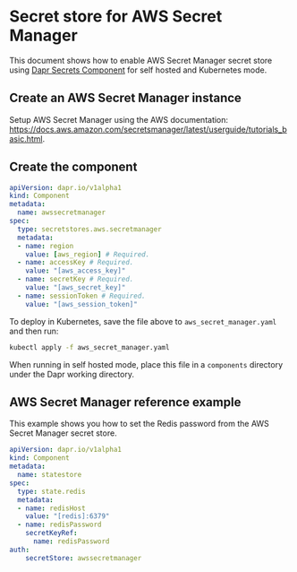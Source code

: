 # Secret store for AWS Secret Manager

This document shows how to enable AWS Secret Manager secret store using [Dapr Secrets Component](../../concepts/secrets/README.md) for self hosted and Kubernetes mode.

## Create an AWS Secret Manager instance

Setup AWS Secret Manager using the AWS documentation: https://docs.aws.amazon.com/secretsmanager/latest/userguide/tutorials_basic.html.

## Create the component

```yaml
apiVersion: dapr.io/v1alpha1
kind: Component
metadata:
  name: awssecretmanager
spec:
  type: secretstores.aws.secretmanager
  metadata:
  - name: region
    value: [aws_region] # Required.
  - name: accessKey # Required.
    value: "[aws_access_key]"
  - name: secretKey # Required.
    value: "[aws_secret_key]"
  - name: sessionToken # Required.
    value: "[aws_session_token]"
```

To deploy in Kubernetes, save the file above to `aws_secret_manager.yaml` and then run:

```bash
kubectl apply -f aws_secret_manager.yaml
```

When running in self hosted mode, place this file in a `components` directory under the Dapr working directory.

## AWS Secret Manager reference example

This example shows you how to set the Redis password from the AWS Secret Manager secret store.

```yaml
apiVersion: dapr.io/v1alpha1
kind: Component
metadata:
  name: statestore
spec:
  type: state.redis
  metadata:
  - name: redisHost
    value: "[redis]:6379"
  - name: redisPassword
    secretKeyRef:
      name: redisPassword
auth:
    secretStore: awssecretmanager
```
